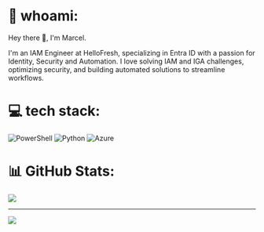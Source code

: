 # 👤 whoami:
Hey there 👋, 
I'm Marcel.

I'm an IAM Engineer at HelloFresh, specializing in Entra ID with a passion for Identity, Security and Automation. I love solving IAM and IGA challenges, optimizing security, and building automated solutions to streamline workflows.


# 💻 tech stack:
![PowerShell](https://img.shields.io/badge/PowerShell-%235391FE.svg?style=for-the-badge&logo=powershell&logoColor=white) ![Python](https://img.shields.io/badge/python-3670A0?style=for-the-badge&logo=python&logoColor=ffdd54) ![Azure](https://img.shields.io/badge/azure-%230072C6.svg?style=for-the-badge&logo=microsoftazure&logoColor=white)
# 📊 GitHub Stats:
![](https://github-readme-stats.vercel.app/api?username=marcel-ngn&theme=dark&hide_border=false&include_all_commits=false&count_private=false)<br/>


---
[![](https://visitcount.itsvg.in/api?id=marcel-ngn&icon=0&color=0)](https://visitcount.itsvg.in)

